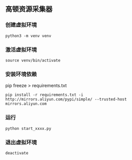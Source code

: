 ## 高顿资源采集器

### 创建虚拟环境

```
python3 -m venv venv
```

### 激活虚拟环境

```
source venv/bin/activate
```

### 安装环境依赖
pip freeze > requirements.txt

```
pip install -r requirements.txt -i http://mirrors.aliyun.com/pypi/simple/ --trusted-host  mirrors.aliyun.com
```

### 运行

```
python start_xxxx.py
```

### 退出虚拟环境

```
deactivate 
```
